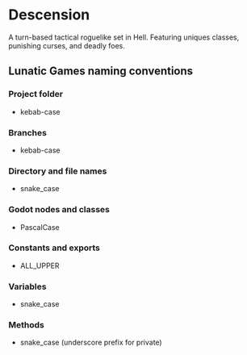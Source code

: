 # Descension
A turn-based tactical roguelike set in Hell. Featuring uniques classes, punishing curses, and deadly foes.

## Lunatic Games naming conventions
### Project folder
* kebab-case
### Branches
* kebab-case
### Directory and file names
* snake_case
### Godot nodes and classes
* PascalCase
### Constants and exports
* ALL_UPPER
### Variables
* snake_case
### Methods
* snake_case (underscore prefix for private)
